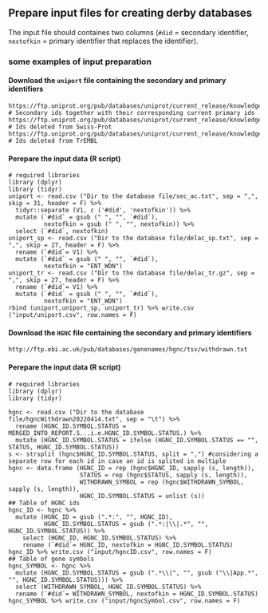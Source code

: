 Prepare input files for creating derby databases
----------
The input file should containes two columns (`#did` = secondary identifier, `nextofkin` = primary identifier that replaces the identifier).

### some examples of input preparation

#### Download the ``uniport`` file containing the secondary and primary identifiers
```script
https://ftp.uniprot.org/pub/databases/uniprot/current_release/knowledgebase/complete/docs/sec_ac.txt # Secondary ids together with their corresponding current primary ids
https://ftp.uniprot.org/pub/databases/uniprot/current_release/knowledgebase/complete/docs/delac_sp.txt # Ids deleted from Swiss-Prot
https://ftp.uniprot.org/pub/databases/uniprot/current_release/knowledgebase/complete/docs/delac_tr.txt.gz # Ids deleted from TrEMBL
```
#### Perepare the input data (R script)
```{r}
# required libraries
library (dplyr)
library (tidyr)
uniport <- read.csv ("Dir to the database file/sec_ac.txt", sep = ",", skip = 31, header = F) %>%
  tidyr::separate (V1, c ('#did', 'nextofkin')) %>%
  mutate (`#did` = gsub (" ", "", `#did`),
          nextofkin = gsub (" ", "", nextofkin)) %>% 
  select (`#did`, nextofkin) 
uniport_sp <- read.csv ("Dir to the database file/delac_sp.txt", sep = ",", skip = 27, header = F) %>%
  rename (`#did`= V1) %>%
  mutate (`#did` = gsub (" ", "", `#did`),
          nextofkin = "ENT_WDN") 
uniport_tr <- read.csv ("Dir to the database file/delac_tr.gz", sep = ",", skip = 27, header = F) %>%
  rename (`#did`= V1) %>%
  mutate (`#did` = gsub (" ", "", `#did`),
          nextofkin = "ENT_WDN") 
rbind (uniport,uniport_sp, uniport_tr) %>% write.csv ("input/uniport.csv", row.names = F)
```

#### Download the ``HGNC`` file containing the secondary and primary identifiers
```script
http://ftp.ebi.ac.uk/pub/databases/genenames/hgnc/tsv/withdrawn.txt
```
#### Perepare the input data (R script)
```{r}
# required libraries
library (dplyr)
library (tidyr)

hgnc <- read.csv ("Dir to the database file/hgncWithdrawn20220414.txt", sep = "\t") %>%
  rename (HGNC_ID.SYMBOL.STATUS = MERGED_INTO_REPORT.S...i.e.HGNC_ID.SYMBOL.STATUS.) %>%
  mutate (HGNC_ID.SYMBOL.STATUS = ifelse (HGNC_ID.SYMBOL.STATUS == "", STATUS, HGNC_ID.SYMBOL.STATUS))
s <- strsplit (hgnc$HGNC_ID.SYMBOL.STATUS, split = ",") #considering a separate row for each id in case an id is splited in multiple
hgnc <- data.frame (HGNC_ID = rep (hgnc$HGNC_ID, sapply (s, length)),
                    STATUS = rep (hgnc$STATUS, sapply (s, length)),
                    WITHDRAWN_SYMBOL = rep (hgnc$WITHDRAWN_SYMBOL, sapply (s, length)),
                    HGNC_ID.SYMBOL.STATUS = unlist (s))
## Table of HGNC ids 
hgnc_ID <- hgnc %>% 
  mutate (HGNC_ID = gsub (".*:", "", HGNC_ID),
          HGNC_ID.SYMBOL.STATUS = gsub (".*:|\\|.*", "", HGNC_ID.SYMBOL.STATUS)) %>% 
    select (HGNC_ID, HGNC_ID.SYMBOL.STATUS) %>% 
    rename (`#did`= HGNC_ID, nextofkin = HGNC_ID.SYMBOL.STATUS) 
hgnc_ID %>% write.csv ("input/hgncID.csv", row.names = F)
## Table of gene symbols 
hgnc_SYMBOL <- hgnc %>% 
  mutate (HGNC_ID.SYMBOL.STATUS = gsub (".*\\|", "", gsub ("\\|App.*", "", HGNC_ID.SYMBOL.STATUS))) %>% 
  select (WITHDRAWN_SYMBOL, HGNC_ID.SYMBOL.STATUS) %>% 
  rename (`#did`= WITHDRAWN_SYMBOL, nextofkin = HGNC_ID.SYMBOL.STATUS) 
hgnc_SYMBOL %>% write.csv ("input/hgncSymbol.csv", row.names = F)
```
